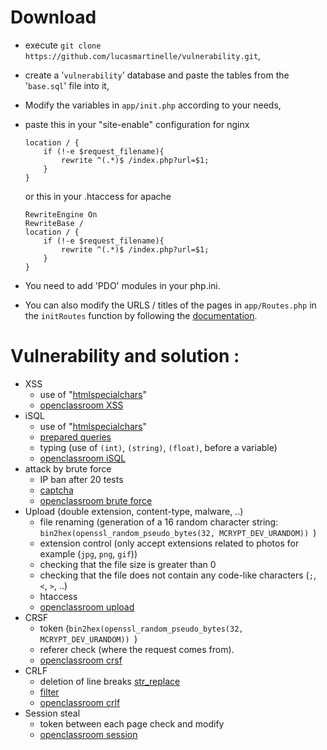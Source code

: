 # Download

* execute `git clone https://github.com/lucasmartinelle/vulnerability.git`,

* create a '`vulnerability`' database and paste the tables from the '`base.sql`' file into it,

* Modify the variables in `app/init.php` according to your needs,

* paste this in your "site-enable" configuration for nginx

  ```nginx
  location / {
      if (!-e $request_filename){
          rewrite ^(.*)$ /index.php?url=$1;
      }
  }
  ```

  or this in your .htaccess for apache

  ```nginx
  RewriteEngine On
  RewriteBase /
  location / {
      if (!-e $request_filename){
          rewrite ^(.*)$ /index.php?url=$1;
      }
  }
  ```

  

* You need to add 'PDO' modules in your php.ini.

* You can also modify the URLS / titles of the pages in `app/Routes.php` in the `initRoutes` function by following the [documentation](https://github.com/lucasmartinelle/blankmvc/blob/master/README.md).

# Vulnerability and solution :

* XSS
  + use of "[htmlspecialchars](https://www.php.net/manual/fr/function.htmlspecialchars.php)"
  + [openclassroom XSS](https://openclassrooms.com/fr/courses/2091901-protegez-vous-efficacement-contre-les-failles-web/2680167-la-faille-xss)
* iSQL
  + use of "[htmlspecialchars](https://www.php.net/manual/fr/function.htmlspecialchars.php)"
  + [prepared queries](https://www.php.net/manual/fr/pdo.prepared-statements.php) 
  + typing (use of `(int)`, `(string)`, `(float)`, before a variable)
  + [openclassroom iSQL](https://openclassrooms.com/fr/courses/2091901-protegez-vous-efficacement-contre-les-failles-web/2680180-linjection-sql)
* attack by brute force
  + IP ban after 20 tests
  + [captcha](https://www.google.com/recaptcha/about/)
  + [openclassroom brute force](https://openclassrooms.com/fr/courses/2091901-protegez-vous-efficacement-contre-les-failles-web/2680183-lattaque-par-force-brute)
* Upload (double extension, content-type, malware, ..)
  + file renaming (generation of a 16 random character string: `bin2hex(openssl_random_pseudo_bytes(32, MCRYPT_DEV_URANDOM)) `)
  + extension control (only accept extensions related to photos for example (`jpg`, `png`, `gif`))
  + checking that the file size is greater than 0
  + checking that the file does not contain any code-like characters (`;`, `<`, `>`, ..)
  + htaccess
  + [openclassroom upload](https://openclassrooms.com/fr/courses/2091901-protegez-vous-efficacement-contre-les-failles-web/2680177-la-faille-upload) 
* CRSF
  + token (`bin2hex(openssl_random_pseudo_bytes(32, MCRYPT_DEV_URANDOM)) `)
  + referer check (where the request comes from).
  + [openclassroom crsf](https://openclassrooms.com/fr/courses/2091901-protegez-vous-efficacement-contre-les-failles-web/2863569-la-csrf)
* CRLF
  + deletion of line breaks [str_replace](https://www.php.net/manual/fr/function.str-replace.php)
  + [filter](https://www.php.net/manual/fr/function.filter-var.php)
  + [openclassroom crlf](https://openclassrooms.com/fr/courses/2091901-protegez-vous-efficacement-contre-les-failles-web/2863578-la-crlf)
* Session steal
  + token between each page check and modify
  + [openclassroom session](https://openclassrooms.com/fr/courses/2091901-protegez-vous-efficacement-contre-les-failles-web/2918871-les-variable-de-session)
